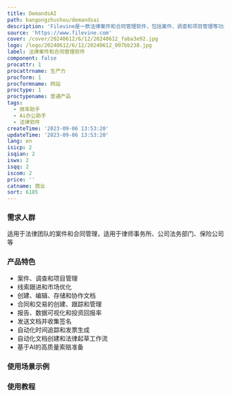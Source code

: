 ```yaml
---
title: DemandsAI
path: bangongzhushou/demandsai
description: 'Filevine是一款法律案件和合同管理软件，包括案件、调查和项目管理等功能。它被广泛信赖，拥有超过65,000个用户。获取演示版本并了解更多信息！'
source: 'https://www.filevine.com'
cover: /cover/20240612/6/12/20240612_faba3e92.jpg
logo: /logo/20240612/6/12/20240612_007bb238.jpg
label: 法律案件和合同管理软件
component: false
procattr: 1
procattrname: 生产力
procform: 1
procformname: 网站
proctype: 1
proctypename: 普通产品
tags:
  - 效率助手
  - Ai办公助手
  - 法律软件
createTime: '2023-09-06 13:53:20'
updateTime: '2023-09-06 13:53:20'
lang: en
isicp: 2
isqian: 2
iswx: 2
isqq: 2
iscom: 2
price: ''
catname: 商业
sort: 6185
---
```




### 需求人群
适用于法律团队的案件和合同管理，适用于律师事务所、公司法务部门、保险公司等

### 产品特色
- 案件、调查和项目管理
- 线索跟进和市场优化
- 创建、编辑、存储和协作文档
- 合同和交易的创建、跟踪和管理
- 报告、数据可视化和投资回报率
- 发送文档并收集签名
- 自动化时间追踪和发票生成
- 自动化文档创建和法律起草工作流
- 基于AI的高质量索赔准备

### 使用场景示例


### 使用教程


  
